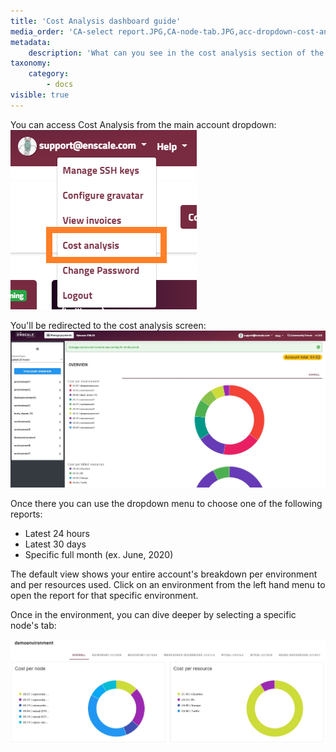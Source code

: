 ```yaml
---
title: 'Cost Analysis dashboard guide'
media_order: 'CA-select report.JPG,CA-node-tab.JPG,acc-dropdown-cost-analysis.png,cost-analysis-main-screen.jpg'
metadata:
    description: 'What can you see in the cost analysis section of the Enscale dashboard?'
taxonomy:
    category:
        - docs
visible: true
---
```


You can access Cost Analysis from the main account dropdown:
![](acc-dropdown-cost-analysis.png)

You'll be redirected to the cost analysis screen:
![](cost-analysis-main-screen.jpg)

Once there you can use the dropdown menu to choose one of the following reports:

* Latest 24 hours
* Latest 30 days
* Specific full month (ex. June, 2020)


The default view shows your entire account's breakdown per environment and per resources used. Click on an environment from the left hand menu to open the report for that specific environment.

Once in the environment, you can dive deeper by selecting a specific node's tab:

![](CA-node-tab.JPG)
